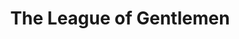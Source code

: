 ---
title: "The League of Gentlemen"
year: 1960
rating: 2.5
stars: "★★½"
rewatched: false
permalink: "the-league-of-gentlemen"
watched_on: 2022-12-26
---